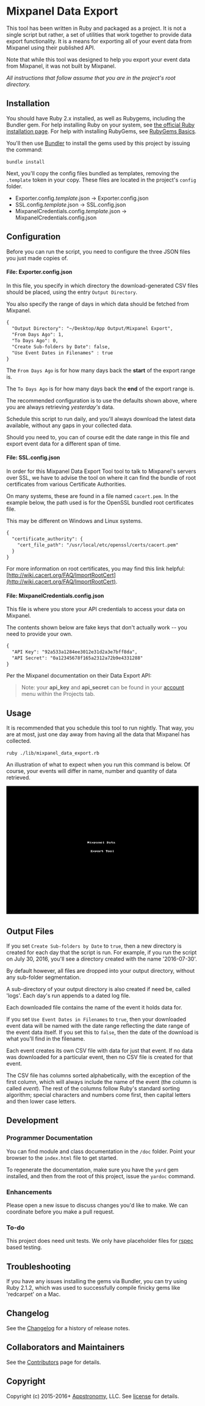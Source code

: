 # Mixpanel Data Export 
This tool has been written in Ruby and packaged as a project.  It is not a single script but rather, a set of utilities that work together to provide data export functionality. It is a means for exporting all of your event data from Mixpanel using their published API.

Note that while this tool was designed to help you export your event data from Mixpanel, it was not built by Mixpanel. 

_All instructions that follow assume that you are in the project's root directory._

## Installation

You should have Ruby 2.x installed, as well as Rubygems, including the Bundler gem. For help installing Ruby on your system, see [the official Ruby installation page](https://www.ruby-lang.org/en/documentation/installation/). For help with installing RubyGems, see [RubyGems Basics](http://guides.rubygems.org/rubygems-basics/).

You'll then use [Bundler](http://bundler.io) to install the gems used by this project by issuing the command:

`bundle install`

Next, you'll copy the config files bundled as templates, removing the `.template` token in your copy. These files are located in the project's `config` folder.

* Exporter.config.*template*.json → Exporter.config.json
* SSL.config.*template*.json → SSL.config.json
* MixpanelCredentials.config.*template*.json → MixpanelCredentials.config.json

## Configuration

Before you can run the script, you need to configure the three JSON files you just made copies of.

#### File: Exporter.config.json

In this file, you specify in which directory the download-generated CSV files should be placed, using the entry `Output Directory`.

You also specify the range of days in which data should be fetched from Mixpanel.

```
{
  "Output Directory": "~/Desktop/App Output/Mixpanel Export",
  "From Days Ago": 1,
  "To Days Ago": 0,
  "Create Sub-folders by Date": false,
  "Use Event Dates in Filenames" : true
}
```

The `From Days Ago` is for how many days back the **start** of the export range is.

The `To Days Ago` is for how many days back the **end** of the export range is.

The recommended configuration is to use the defaults shown above, where you are always retrieving *yesterday's* data. 

Schedule this script to run daily, and you'll always download the latest data available, without any gaps in your collected data.

Should you need to, you can of course edit the date range in this file and export event data for a different span of time.

#### File: SSL.config.json

In order for this Mixpanel Data Export Tool tool to talk to Mixpanel's servers over SSL, we have to advise the tool on where it can find the bundle of root certificates from various Certificate Authorities.

On many systems, these are found in a file named `cacert.pem`. In the example below, the path used is for the OpenSSL bundled root certificates file.

This may be different on Windows and Linux systems.

```
{
  "certificate_authority": {
    "cert_file_path": "/usr/local/etc/openssl/certs/cacert.pem"
  }
}
```

For more information on root certificates, you may find this link helpful: [http://wiki.cacert.org/FAQ/ImportRootCert](http://wiki.cacert.org/FAQ/ImportRootCert).


#### File: MixpanelCredentials.config.json

This file is where you store your API credentials to access your data on Mixpanel.

The contents shown below are fake keys that don't actually work -- you need to provide your own.

```
{
  "API Key": "92a533a1284ee3012e31d2a3e7bff8da",
  "API Secret": "0a12345678f165a2312a72b9e4331288"
}
```

Per the Mixpanel documentation on their Data Export API:

> Note: your **api_key** and **api_secret** can be found in your [account](https://mixpanel.com/account/) menu within the Projects tab.


## Usage
It is recommended that you schedule this tool to run nightly. That way, you are at most, just one day away from having all the data that Mixpanel has collected.

`ruby ./lib/mixpanel_data_export.rb`

An illustration of what to expect when you run this command is below. Of course, your events will differ in name, number and quantity of data retrieved.

![usage example](https://github.com/appstronomy/mixpanel-data-export/blob/master/Mixpanel%20Data%20Export.gif)

## Output Files

If you set `Create Sub-folders by Date` to `true`, then a new directory is created for each day that the script is run. For example, if you run the script on July 30, 2016, you'll see a directory created with the name '2016-07-30'.

By default however, all files are dropped into your output directory, without any sub-folder segmentation.

A sub-directory of your output directory is also created if need be, called 'logs'. Each day's run appends to a dated log file. 

Each downloaded file contains the name of the event it holds data for.

If you set `Use Event Dates in Filenames` to `true`, then your downloaded event data will be named  with the date range reflecting the date range of the event data itself. If you set this to `false`, then the date of the download is what you'll find in the filename.

Each event creates its own CSV file with data for just that event. If no data was downloaded for a particular event, then no CSV file is created for that event.

The CSV file has columns sorted alphabetically, with the exception of the first column, which will always include the name of the event (the column is called *event*). The rest of the columns follow Ruby's standard sorting algorithm; special characters and numbers come first, then capital letters and then lower case letters.

## Development
### Programmer Documentation
You can find module and class documentation in the `/doc` folder. Point your browser to the `index.html` file to get started.

To regenerate the documentation, make sure you have the `yard` gem installed, and then from the root of this project, issue the `yardoc` command.

### Enhancements
Please open a new issue to discuss changes you'd like to make. We can coordinate before you make a pull request.

### To-do
This project does need unit tests. We only have placeholder files for [rspec](http://rspec.info/) based testing.

## Troubleshooting

If you have any issues installing the gems via Bundler, you can try using Ruby 2.1.2, which was used to successfully compile finicky gems like 'redcarpet' on a Mac.

## Changelog

See the [Changelog](https://github.com/appstronomy/mixpanel-data-export/blob/master/Changelog.md) for a history of release notes.

## Collaborators and Maintainers

See the [Contributors](https://github.com/appstronomy/mixpanel-data-export/graphs/contributors) page for details.

## Copyright 

Copyright (c) 2015-2016+ [Appstronomy](http://appstronomy.com/), LLC. See [license](https://github.com/appstronomy/mixpanel-data-export/blob/master/LICENSE.txt) for details.
